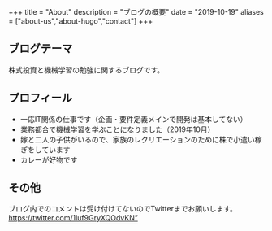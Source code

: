 +++
title = "About"
description = "ブログの概要"
date = "2019-10-19"
aliases = ["about-us","about-hugo","contact"]
+++

## ブログテーマ
株式投資と機械学習の勉強に関するブログです。

## プロフィール
* 一応IT関係の仕事です（企画・要件定義メインで開発は基本してない）
* 業務都合で機械学習を学ぶことになりました（2019年10月）
* 嫁と二人の子供がいるので、家族のレクリエーションのために株で小遣い稼ぎをしています
* カレーが好物です

## その他
ブログ内でのコメントは受け付けてないのでTwitterまでお願いします。  
https://twitter.com/1luf9GryXQOdvKN”

